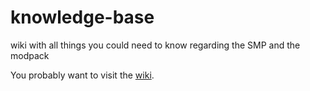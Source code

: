 # knowledge-base
wiki with all things you could need to know regarding the SMP and the modpack

You probably want to visit the [wiki](https://github.com/Scraftia/knowledge-base/wiki).
